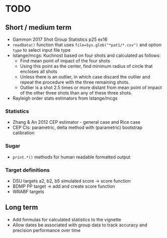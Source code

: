 # TODO
## Short / medium term

 * Gammon 2017 Shot Group Statistics p25 ex16
 * `readData()` function that uses `file=Sys.glob("*pat1/*.csv")` and option
   `type` to select input file type
 * lstange/mcgs: Kuchnost based on four shots and calculated as follows:
    - Find mean point of impact of the four shots
    - Using this point as the center, find minimum radius of circle that encloses all shots
    - Unless there is an outlier, in which case discard the outlier and repeat the procedure with the three remaining shots.
    - Outlier is a shot 2.5 times or more distant from mean point of impact of the other three shots than any of these three shots.
 * Rayleigh order stats estimators from lstange/mcgs

### Statistics

 * Zhang & An 2012 CEP estimator - general case and Rice case
 * CEP CIs: parametric, delta method with (parametric) bootstrap calibration

### Sugar

 * `print.*()` methods for human readable formatted output

### Target definitions

 * DSU targets a2, b2, b5 simulated score -> score function
 * BDMP PP target -> add and create score function
 * WRABF targets

## Long term

 * Add formulas for calculated statistics to the vignette
 * Allow dates be associated with group data to track accuracy and precision performance over time
